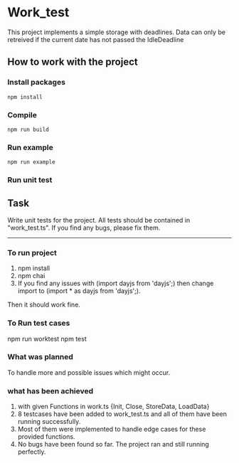 # Work_test

This project implements a simple storage with deadlines.
Data can only be retreived if the current date has not passed the IdleDeadline

## How to work with the project

### Install packages

```
npm install
```

### Compile

```
npm run build
```

### Run example

```
npm run example
```

### Run unit test

## Task
Write unit tests for the project. All tests should be contained in "work_test.ts".
If you find any bugs, please fix them.

------------------------------------------------------------------------------------

### To run project
1. npm install
2. npm chai
3. If you find any issues with (import dayjs from 'dayjs';) then change import to (import * as dayjs from 'dayjs';). 

Then it should work fine.

### To Run test cases
npm run worktest
npm test

### What was planned
To handle more and possible issues which might occur.

### what has been achieved
1. with given Functions in work.ts {Init, Close, StoreData, LoadData}
2. 8 testcases have been added to work_test.ts and all of them have been running successfully.
3. Most of them were implemented to handle edge cases for these provided functions.
4. No bugs have been found so far. The project ran and still running perfectly.

